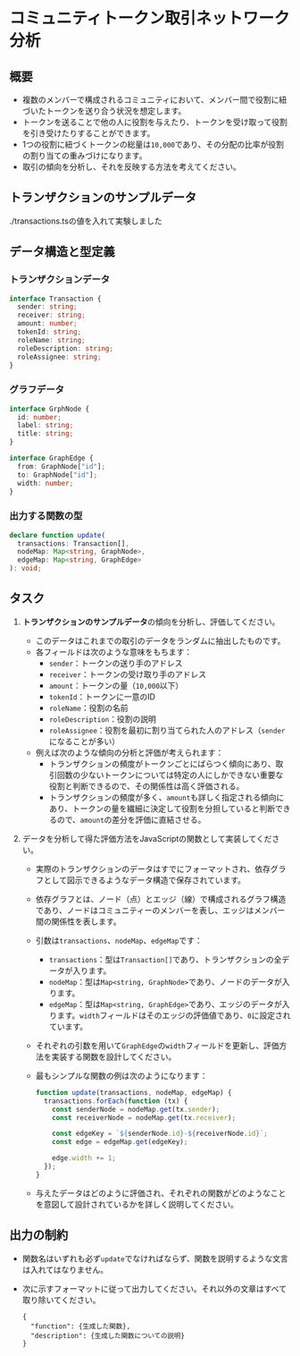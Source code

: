 # コミュニティトークン取引ネットワーク分析

## 概要

- 複数のメンバーで構成されるコミュニティにおいて、メンバー間で役割に紐づいたトークンを送り合う状況を想定します。
- トークンを送ることで他の人に役割を与えたり、トークンを受け取って役割を引き受けたりすることができます。
- 1つの役割に紐づくトークンの総量は`10,000`であり、その分配の比率が役割の割り当ての重みづけになります。
- 取引の傾向を分析し、それを反映する方法を考えてください。

## トランザクションのサンプルデータ

./transactions.tsの値を入れて実験しました

## データ構造と型定義

### トランザクションデータ

```typescript
interface Transaction {
  sender: string;
  receiver: string;
  amount: number;
  tokenId: string;
  roleName: string;
  roleDescription: string;
  roleAssignee: string;
}
```

### グラフデータ

```typescript
interface GrphNode {
  id: number;
  label: string;
  title: string;
}

interface GraphEdge {
  from: GraphNode["id"];
  to: GraphNode["id"];
  width: number;
}
```

### 出力する関数の型

```typescript
declare function update(
  transactions: Transaction[],
  nodeMap: Map<string, GraphNode>,
  edgeMap: Map<string, GraphEdge>
): void;
```

## タスク

1. **トランザクションのサンプルデータ**の傾向を分析し、評価してください。

   - このデータはこれまでの取引のデータをランダムに抽出したものです。
   - 各フィールドは次のような意味をもちます：
     - `sender`：トークンの送り手のアドレス
     - `receiver`：トークンの受け取り手のアドレス
     - `amount`：トークンの量（`10,000`以下）
     - `tokenId`：トークンに一意のID
     - `roleName`：役割の名前
     - `roleDescription`：役割の説明
     - `roleAssignee`：役割を最初に割り当てられた人のアドレス（`sender`になることが多い）
   - 例えば次のような傾向の分析と評価が考えられます：
     - トランザクションの頻度がトークンごとにばらつく傾向にあり、取引回数の少ないトークンについては特定の人にしかできない重要な役割と判断できるので、その関係性は高く評価される。
     - トランザクションの頻度が多く、`amount`も詳しく指定される傾向にあり、トークンの量を繊細に決定して役割を分担していると判断できるので、`amount`の差分を評価に直結させる。

2. データを分析して得た評価方法をJavaScriptの関数として実装してください。

   - 実際のトランザクションのデータはすでにフォーマットされ、依存グラフとして図示できるようなデータ構造で保存されています。
   - 依存グラフとは、ノード（点）とエッジ（線）で構成されるグラフ構造であり、ノードはコミュニティーのメンバーを表し、エッジはメンバー間の関係性を表します。
   - 引数は`transactions`、`nodeMap`、`edgeMap`です：
     - `transactions`：型は`Transaction[]`であり、トランザクションの全データが入ります。
     - `nodeMap`：型は`Map<string, GraphNode>`であり、ノードのデータが入ります。
     - `edgeMap`：型は`Map<string, GraphEdge>`であり、エッジのデータが入ります。`width`フィールドはそのエッジの評価値であり、`0`に設定されています。
   - それぞれの引数を用いて`GraphEdge`の`width`フィールドを更新し、評価方法を実装する関数を設計してください。
   - 最もシンプルな関数の例は次のようになります：

     ```javascript
     function update(transactions, nodeMap, edgeMap) {
       transactions.forEach(function (tx) {
         const senderNode = nodeMap.get(tx.sender);
         const receiverNode = nodeMap.get(tx.receiver);

         const edgeKey = `${senderNode.id}-${receiverNode.id}`;
         const edge = edgeMap.get(edgeKey);

         edge.width += 1;
       });
     }
     ```

   - 与えたデータはどのように評価され、それぞれの関数がどのようなことを意図して設計されているかを詳しく説明してください。

## 出力の制約

- 関数名はいずれも必ず`update`でなければならず、関数を説明するような文言は入れてはなりません。
- 次に示すフォーマットに従って出力してください。それ以外の文章はすべて取り除いてください。

  ```text
  {
    "function": {生成した関数},
    "description": {生成した関数についての説明}
  }
  ```
